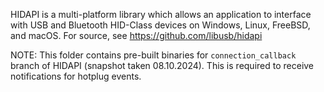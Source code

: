 HIDAPI is a multi-platform library which allows an application to interface with USB and Bluetooth HID-Class devices on Windows, Linux, FreeBSD, and macOS.
For source, see https://github.com/libusb/hidapi

NOTE: This folder contains pre-built binaries for `connection_callback` branch of HIDAPI (snapshot taken 08.10.2024). This is required to receive notifications for hotplug events.
